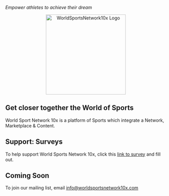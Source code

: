 *Empower athletes to achieve their dream*







<p align="center">
  <img src="https://upload.wikimedia.org/wikipedia/commons/5/5c/Olympic_rings_without_rims.svg" alt="WorldSportsNetwork10x Logo" width="250px"/>
</p>











## Get closer together the World of Sports

World Sport Network 10x is a platform of Sports which integrate a Network, Marketplace & Content.

## Support: Surveys
To help support World Sports Network 10x, click this [link to survey](https://forms.gle/qCB7x28kM2rjUCCA6) and fill out.

## Coming Soon
To join our mailing list, email info@worldsportsnetwork10x.com
